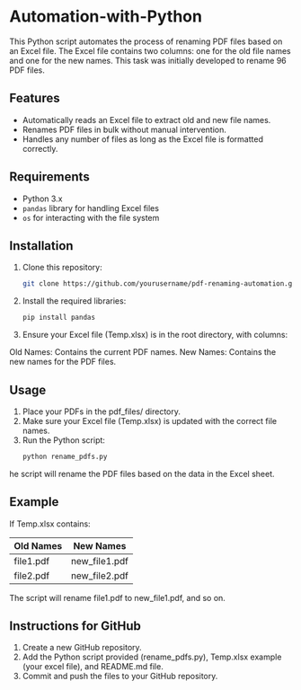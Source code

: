 # Automation-with-Python

This Python script automates the process of renaming PDF files based on an Excel file. The Excel file contains two columns: one for the old file names and one for the new names. This task was initially developed to rename 96 PDF files.

## Features

- Automatically reads an Excel file to extract old and new file names.
- Renames PDF files in bulk without manual intervention.
- Handles any number of files as long as the Excel file is formatted correctly.

## Requirements

- Python 3.x
- `pandas` library for handling Excel files
- `os` for interacting with the file system

## Installation

1. Clone this repository:
   ```bash
   git clone https://github.com/yourusername/pdf-renaming-automation.git

2. Install the required libraries:
   ```bash
   pip install pandas

4. Ensure your Excel file (Temp.xlsx) is in the root directory, with columns:

Old Names: Contains the current PDF names.
New Names: Contains the new names for the PDF files.

## Usage
1. Place your PDFs in the pdf_files/ directory.
2. Make sure your Excel file (Temp.xlsx) is updated with the correct file names.
3. Run the Python script:
   ```bash
   python rename_pdfs.py
he script will rename the PDF files based on the data in the Excel sheet.

## Example
If Temp.xlsx contains:

| Old Names  | New Names    |
|------------|--------------|
|file1.pdf	 | new_file1.pdf|
|file2.pdf	 | new_file2.pdf|

The script will rename file1.pdf to new_file1.pdf, and so on.

## Instructions for GitHub
1. Create a new GitHub repository.
2. Add the Python script provided (rename_pdfs.py), Temp.xlsx example (your excel file), and README.md file.
3. Commit and push the files to your GitHub repository.



